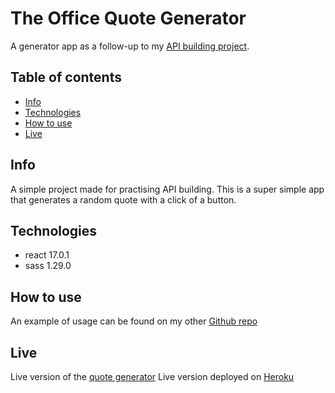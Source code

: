 # The Office Quote Generator

A generator app as a follow-up to my [API building project](https://github.com/Rukrymyrkur/office-quote-api).

## Table of contents

- [Info](#info)
- [Technologies](#technologies)
- [How to use](#how-to-use)
- [Live](#live)

## Info

A simple project made for practising API building.
This is a super simple app that generates a random quote with a click of a button.

## Technologies

- react 17.0.1
- sass 1.29.0

## How to use

An example of usage can be found on my other [Github repo](https://github.com/Rukrymyrkur/office-quote-generator)

## Live

Live version of the [quote generator](https://blooming-depths-82764.herokuapp.com/)
Live version deployed on [Heroku](https://frozen-anchorage-84147.herokuapp.com/)

